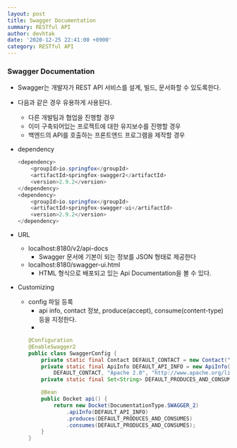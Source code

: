 ```yaml
---
layout: post
title: Swagger Documentation
summary: RESTful API
author: devhtak
date: '2020-12-25 22:41:00 +0900'
category: RESTful API
---
```


### Swagger Documentation

- Swagger는 개발자가 REST API 서비스를 설계, 빌드, 문서화할 수 있도록한다.
- 다음과 같은 경우 유용하게 사용된다.
  - 다른 개발팀과 협업을 진행할 경우
  - 이미 구축되어있는 프로젝트에 대한 유지보수를 진행할 경우
  - 백엔드의 API를 호출하는 프론트앤드 프로그램을 제작할 경우

- dependency
  ```java
  <dependency>
      <groupId>io.springfox</groupId>
      <artifactId>springfox-swagger2</artifactId>
      <version>2.9.2</version>
  </dependency>
  <dependency>
      <groupId>io.springfox</groupId>
      <artifactId>springfox-swagger-ui</artifactId>
      <version>2.9.2</version>
  </dependency>
  ```

- URL
  - localhost:8180/v2/api-docs
    - Swagger 문서에 기본이 되는 정보를 JSON 형태로 제공한다 
  - localhost:8180/swagger-ui.html
    - HTML 형식으로 배포되고 있는 Api Documentation을 볼 수 있다.

- Customizing
  - config 파일 등록
    - api info, contact 정보, produce(accept), consume(content-type) 등을 지정한다.
    - 
    ```java
    @Configuration
    @EnableSwagger2
    public class SwaggerConfig {
        private static final Contact DEFAULT_CONTACT = new Contact("devhtak", "https://devhtak.github.io", "devhtak@gmail.com");
        private static final ApiInfo DEFAULT_API_INFO = new ApiInfo("API Title", "My User management API service", "1.0", "urn:tos", 
            DEFAULT_CONTACT, "Apache 2.0", "http://www.apache.org/license/LICENSE-2.0", new ArrayList<>());
        private static final Set<String> DEFAULT_PRODUCES_AND_CONSUMES = new HashSet<>(Arrays.asList("application/json", "application/xml"));

        @Bean
        public Docket api() {
            return new Docket(DocumentationType.SWAGGER_2)
                .apiInfo(DEFAULT_API_INFO)
                .produces(DEFAULT_PRODUCES_AND_CONSUMES)
                .consumes(DEFAULT_PRODUCES_AND_CONSUMES);
        }
    }  
    ```
